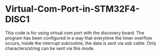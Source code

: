 # Virtual-Com-Port-in-STM32F4-DISC1
This code is for using virtual com port with the discovery board. The program has been configured in a way that everytime the timer overflow occurs, inside the interrupt subroutine, the data is sent via usb cable. Only characters/string can be sent via this mode.
